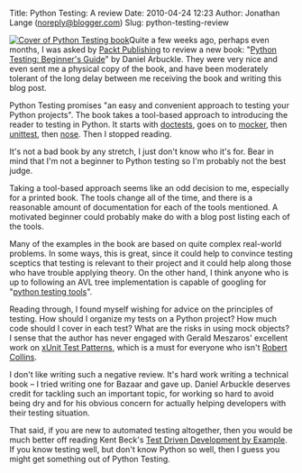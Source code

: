 Title: Python Testing: A review
Date: 2010-04-24 12:23
Author: Jonathan Lange (noreply@blogger.com)
Slug: python-testing-review

[![Cover of Python Testing book](http://4.bp.blogspot.com/_i72o3jegILg/S9LbHwDQ5_I/AAAAAAAAABs/oYwQaHlELgs/s200/Python+Testing.jpg)](http://4.bp.blogspot.com/_i72o3jegILg/S9LbHwDQ5_I/AAAAAAAAABs/oYwQaHlELgs/s1600/Python+Testing.jpg)Quite
a few weeks ago, perhaps even months, I was asked by [Packt
Publishing](http://www.packtpub.com/) to review a new book: "[Python
Testing: Beginner's
Guide](http://www.packtpub.com/python-testing-beginners-guide/book?utm_source=code.mumak.net&utm_medium=bookrev&utm_content=blog&utm_campaign=mdb_002509)"
by Daniel Arbuckle. They were very nice and even sent me a physical copy
of the book, and have been moderately tolerant of the long delay between
me receiving the book and writing this blog post.

<div>

Python Testing promises "an easy and convenient approach to testing your
Python projects". The book takes a tool-based approach to introducing
the reader to testing in Python. It starts with
[doctests](http://bemusement.org/diary/2008/October/24/more-doctest-problems),
goes on to [mocker](https://edge.launchpad.net/mocker), then
[unittest](http://docs.python.org/library/unittest.html), then
[nose](http://somethingaboutorange.com/mrl/projects/nose/0.11.3/). Then
I stopped reading.

</div>

<div>

It's not a bad book by any stretch, I just don't know who it's for. Bear
in mind that I'm not a beginner to Python testing so I'm probably not
the best judge.

</div>

<div>

Taking a tool-based approach seems like an odd decision to me,
especially for a printed book. The tools change all of the time, and
there is a reasonable amount of documentation for each of the tools
mentioned. A motivated beginner could probably make do with a blog post
listing each of the tools.

</div>

<div>

Many of the examples in the book are based on quite complex real-world
problems. In some ways, this is great, since it could help to convince
testing sceptics that testing is relevant to their project and it could
help along those who have trouble applying theory. On the other hand, I
think anyone who is up to following an AVL tree implementation is
capable of googling for "[python testing
tools](http://www.google.co.uk/search?hl=en&source=hp&q=python+testing+tools&meta=&aq=f&aqi=&aql=&oq=&gs_rfai=)".

</div>

<div>

Reading through, I found myself wishing for advice on the principles of
testing. How should I organize my tests on a Python project? How much
code should I cover in each test? What are the risks in using mock
objects? I sense that the author has never engaged with Gerald Meszaros'
excellent work on [xUnit Test Patterns](http://xunitpatterns.com/),
which is a must for everyone who isn't [Robert
Collins](http://rbtcollins.wordpress.com/).

</div>

<div>

I don't like writing such a negative review. It's hard work writing a
technical book – I tried writing one for Bazaar and gave up. Daniel
Arbuckle deserves credit for tackling such an important topic, for
working so hard to avoid being dry and for his obvious concern for
actually helping developers with their testing situation.

</div>

<div>

That said, if you are new to automated testing altogether, then you
would be much better off reading Kent Beck's [Test Driven Development by
Example](http://www.amazon.com/dp/0321146530/?tag=hashemian-20). If you
know testing well, but don't know Python so well, then I guess you might
get something out of Python Testing.

</div>
